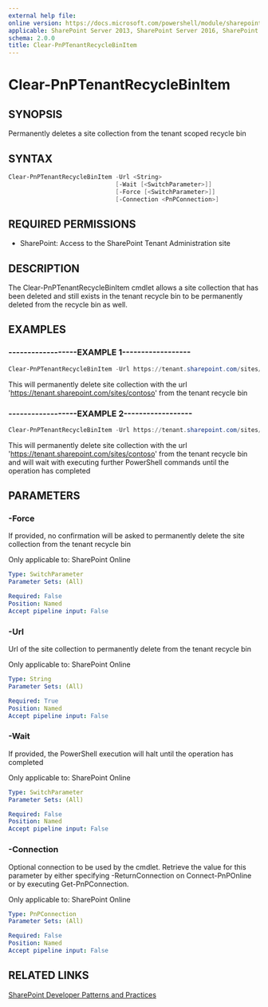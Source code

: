 ```yaml
---
external help file:
online version: https://docs.microsoft.com/powershell/module/sharepoint-pnp/clear-pnptenantrecyclebinitem
applicable: SharePoint Server 2013, SharePoint Server 2016, SharePoint Server 2019, SharePoint Online
schema: 2.0.0
title: Clear-PnPTenantRecycleBinItem
---
```


# Clear-PnPTenantRecycleBinItem

## SYNOPSIS
Permanently deletes a site collection from the tenant scoped recycle bin

## SYNTAX 

```powershell
Clear-PnPTenantRecycleBinItem -Url <String>
                              [-Wait [<SwitchParameter>]]
                              [-Force [<SwitchParameter>]]
                              [-Connection <PnPConnection>]
```

## REQUIRED PERMISSIONS

* SharePoint: Access to the SharePoint Tenant Administration site

## DESCRIPTION
The Clear-PnPTenantRecycleBinItem cmdlet allows a site collection that has been deleted and still exists in the tenant recycle bin to be permanently deleted from the recycle bin as well.

## EXAMPLES

### ------------------EXAMPLE 1------------------
```powershell
Clear-PnPTenantRecycleBinItem -Url https://tenant.sharepoint.com/sites/contoso
```

This will permanently delete site collection with the url 'https://tenant.sharepoint.com/sites/contoso' from the tenant recycle bin

### ------------------EXAMPLE 2------------------
```powershell
Clear-PnPTenantRecycleBinItem -Url https://tenant.sharepoint.com/sites/contoso -Wait
```

This will permanently delete site collection with the url 'https://tenant.sharepoint.com/sites/contoso' from the tenant recycle bin and will wait with executing further PowerShell commands until the operation has completed

## PARAMETERS

### -Force
If provided, no confirmation will be asked to permanently delete the site collection from the tenant recycle bin

Only applicable to: SharePoint Online

```yaml
Type: SwitchParameter
Parameter Sets: (All)

Required: False
Position: Named
Accept pipeline input: False
```

### -Url
Url of the site collection to permanently delete from the tenant recycle bin

Only applicable to: SharePoint Online

```yaml
Type: String
Parameter Sets: (All)

Required: True
Position: Named
Accept pipeline input: False
```

### -Wait
If provided, the PowerShell execution will halt until the operation has completed

Only applicable to: SharePoint Online

```yaml
Type: SwitchParameter
Parameter Sets: (All)

Required: False
Position: Named
Accept pipeline input: False
```

### -Connection
Optional connection to be used by the cmdlet. Retrieve the value for this parameter by either specifying -ReturnConnection on Connect-PnPOnline or by executing Get-PnPConnection.

Only applicable to: SharePoint Online

```yaml
Type: PnPConnection
Parameter Sets: (All)

Required: False
Position: Named
Accept pipeline input: False
```

## RELATED LINKS

[SharePoint Developer Patterns and Practices](https://aka.ms/sppnp)